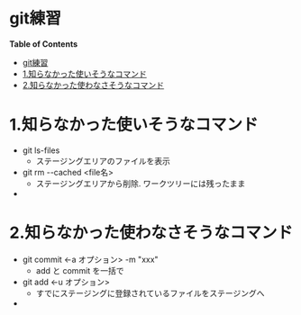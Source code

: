 git練習
===
<!-- toc --><!-- markdown-toc start - Don't edit this section. Run M-x markdown-toc-refresh-toc -->
**Table of Contents**

- [git練習](#git)
- [1.知らなかった使いそうなコマンド](#1)
- [2.知らなかった使わなさそうなコマンド](#2)

<!-- markdown-toc end -->

# 1.知らなかった使いそうなコマンド
- git ls-files
  - ステージングエリアのファイルを表示
- git rm --cached <file名>
  - ステージングエリアから削除. ワークツリーには残ったまま
- 



# 2.知らなかった使わなさそうなコマンド
- git commit <-a オプション> -m "xxx"
  - add と commit を一括で
- git add <-u オプション>
  - すでにステージングに登録されているファイルをステージングへ
- 

